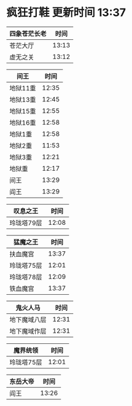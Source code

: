 # 疯狂打鞋 更新时间 13:37

| 四象苍茫长老   | 时间    |
|--------|-------|
| 苍茫大厅 | 13:13 |
| 虚无之关 | 13:12 |

| 间王   | 时间    |
|--------|-------|
| 地狱11重 | 12:35 |
| 地狱13重 | 12:45 |
| 地狱15重 | 12:55 |
| 地狱16重 | 12:58 |
| 地狱1重 | 12:58 |
| 地狱2重 | 11:53 |
| 地狱3重 | 12:21 |
| 地狱重 | 12:17 |
| 间王 | 13:29 |
| 阎王 | 13:29 |

| 叹息之王   | 时间    |
|--------|-------|
| 玲珑塔79层 | 12:08 |

| 猛魔之王   | 时间    |
|--------|-------|
| 扶血魔宫 | 13:37 |
| 玲珑塔75层 | 12:01 |
| 玲珑塔78层 | 12:09 |
| 铁血魔宫 | 13:37 |

| 鬼火人马   | 时间    |
|--------|-------|
| 地下魔域八层 | 12:31 |
| 地下魔域作层 | 12:31 |

| 魔界统领   | 时间    |
|--------|-------|
| 玲珑塔75层 | 12:01 |

| 东岳大帝   | 时间    |
|--------|-------|
| 阎王 | 13:26 |